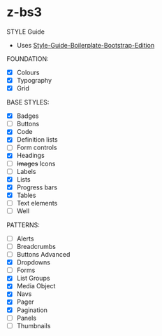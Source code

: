 # z-bs3

STYLE Guide

- Uses [Style-Guide-Boilerplate-Bootstrap-Edition](https://github.com/kemie/Style-Guide-Boilerplate-Bootstrap-Edition)

FOUNDATION:
- [x] Colours
- [x] Typography
- [x] Grid

BASE STYLES:
- [x] Badges
- [ ] Buttons
- [x] Code
- [x] Definition lists
- [ ] Form controls  
- [x] Headings
- [ ] ~~Images~~ Icons
- [ ] Labels
- [x] Lists   
- [x] Progress bars
- [x] Tables
- [ ] Text elements
- [ ] Well

PATTERNS:
- [ ] Alerts
- [ ] Breadcrumbs
- [ ] Buttons Advanced
- [x] Dropdowns
- [ ] Forms
- [x] List Groups
- [x] Media Object
- [x] Navs
- [x] Pager
- [x] Pagination
- [ ] Panels
- [ ] Thumbnails   
